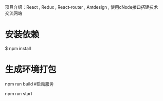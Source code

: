 项目介绍：React , Redux , React-router , Antdesign , 使用cNode接口搭建技术交流网站
# 安装依赖
$ npm install

# 生成环境打包
npm run build
#启动服务

npm run start 

